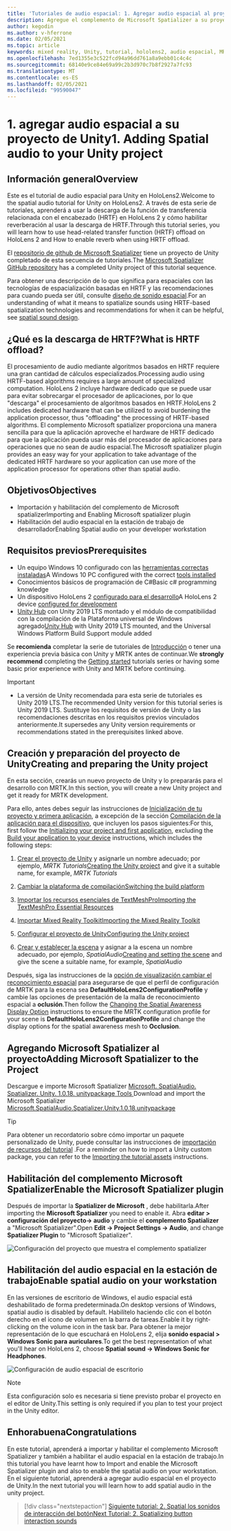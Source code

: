 ```yaml
---
title: 'Tutoriales de audio espacial: 1. Agregar audio espacial al proyecto'
description: Agregue el complemento de Microsoft Spatializer a su proyecto de Unity para acceder a la descarga de hardware de HoloLens 2 HRTF.
author: kegodin
ms.author: v-hferrone
ms.date: 02/05/2021
ms.topic: article
keywords: mixed reality, Unity, tutorial, hololens2, audio espacial, MRTK, kit de herramientas de realidad mixta, UWP, Windows 10, HRTF, función de transferencia relacionada con el encabezado, reverberación, Microsoft Spatializer
ms.openlocfilehash: 7ed1355e3c522fcd94a96dd761a8a9ebb01c4c4c
ms.sourcegitcommit: 68140e9ce84e69a99c2b3d970c7b8f2927a7fc93
ms.translationtype: MT
ms.contentlocale: es-ES
ms.lasthandoff: 02/05/2021
ms.locfileid: "99590047"
---
```

# <a name="1-adding-spatial-audio-to-your-unity-project"></a><span data-ttu-id="c77e4-105">1. agregar audio espacial a su proyecto de Unity</span><span class="sxs-lookup"><span data-stu-id="c77e4-105">1. Adding Spatial audio to your Unity project</span></span>

## <a name="overview"></a><span data-ttu-id="c77e4-106">Información general</span><span class="sxs-lookup"><span data-stu-id="c77e4-106">Overview</span></span>

<span data-ttu-id="c77e4-107">Este es el tutorial de audio espacial para Unity en HoloLens2.</span><span class="sxs-lookup"><span data-stu-id="c77e4-107">Welcome to the spatial audio tutorial for Unity on HoloLens2.</span></span> <span data-ttu-id="c77e4-108">A través de esta serie de tutoriales, aprenderá a usar la descarga de la función de transferencia relacionada con el encabezado (HRTF) en HoloLens 2 y cómo habilitar reverberación al usar la descarga de HRTF.</span><span class="sxs-lookup"><span data-stu-id="c77e4-108">Through this tutorial series, you will learn how to use head-related transfer function (HRTF) offload on HoloLens 2 and How to enable reverb when using HRTF offload.</span></span>

<span data-ttu-id="c77e4-109">El [repositorio de github de Microsoft Spatializer](https://github.com/microsoft/spatialaudio-unity) tiene un proyecto de Unity completado de esta secuencia de tutoriales.</span><span class="sxs-lookup"><span data-stu-id="c77e4-109">The [Microsoft Spatializer GitHub repository](https://github.com/microsoft/spatialaudio-unity) has a completed Unity project of this tutorial sequence.</span></span>

<span data-ttu-id="c77e4-110">Para obtener una descripción de lo que significa para espaciales con las tecnologías de espacialización basadas en HRTF y las recomendaciones para cuando pueda ser útil, consulte [diseño de sonido espacial](/windows/mixed-reality/spatial-sound-design).</span><span class="sxs-lookup"><span data-stu-id="c77e4-110">For an understanding of what it means to spatialize sounds using HRTF-based spatialization technologies and recommendations for when it can be helpful, see [spatial sound design](/windows/mixed-reality/spatial-sound-design).</span></span>

## <a name="what-is-hrtf-offload"></a><span data-ttu-id="c77e4-111">¿Qué es la descarga de HRTF?</span><span class="sxs-lookup"><span data-stu-id="c77e4-111">What is HRTF offload?</span></span>

<span data-ttu-id="c77e4-112">El procesamiento de audio mediante algoritmos basados en HRTF requiere una gran cantidad de cálculos especializados.</span><span class="sxs-lookup"><span data-stu-id="c77e4-112">Processing audio using HRTF-based algorithms requires a large amount of specialized computation.</span></span> <span data-ttu-id="c77e4-113">HoloLens 2 incluye hardware dedicado que se puede usar para evitar sobrecargar el procesador de aplicaciones, por lo que "descarga" el procesamiento de algoritmos basados en HRTF.</span><span class="sxs-lookup"><span data-stu-id="c77e4-113">HoloLens 2 includes dedicated hardware that can be utilized to avoid burdening the application processor, thus "offloading" the processing of HRTF-based algorithms.</span></span>  <span data-ttu-id="c77e4-114">El complemento Microsoft spatializer proporciona una manera sencilla para que la aplicación aproveche el hardware de HRTF dedicado para que la aplicación pueda usar más del procesador de aplicaciones para operaciones que no sean de audio espacial.</span><span class="sxs-lookup"><span data-stu-id="c77e4-114">The Microsoft spatializer plugin provides an easy way for your application to take advantage of the dedicated HRTF hardware so your application can use more of the application processor for operations other than spatial audio.</span></span>

## <a name="objectives"></a><span data-ttu-id="c77e4-115">Objetivos</span><span class="sxs-lookup"><span data-stu-id="c77e4-115">Objectives</span></span>

* <span data-ttu-id="c77e4-116">Importación y habilitación del complemento de Microsoft spatializer</span><span class="sxs-lookup"><span data-stu-id="c77e4-116">Importing and Enabling Microsoft spatializer plugin</span></span>
* <span data-ttu-id="c77e4-117">Habilitación del audio espacial en la estación de trabajo de desarrollador</span><span class="sxs-lookup"><span data-stu-id="c77e4-117">Enabling Spatial audio on your developer workstation</span></span>

## <a name="prerequisites"></a><span data-ttu-id="c77e4-118">Requisitos previos</span><span class="sxs-lookup"><span data-stu-id="c77e4-118">Prerequisites</span></span>

* <span data-ttu-id="c77e4-119">Un equipo Windows 10 configurado con las [herramientas correctas instaladas](../../install-the-tools.md)</span><span class="sxs-lookup"><span data-stu-id="c77e4-119">A Windows 10 PC configured with the correct [tools installed](../../install-the-tools.md)</span></span>
* <span data-ttu-id="c77e4-120">Conocimientos básicos de programación de C#</span><span class="sxs-lookup"><span data-stu-id="c77e4-120">Basic c# programming knowledge</span></span>
* <span data-ttu-id="c77e4-121">Un dispositivo HoloLens 2 [configurado para el desarrollo](../../platform-capabilities-and-apis/using-visual-studio.md#enabling-developer-mode)</span><span class="sxs-lookup"><span data-stu-id="c77e4-121">A HoloLens 2 device [configured for development](../../platform-capabilities-and-apis/using-visual-studio.md#enabling-developer-mode)</span></span>
* <span data-ttu-id="c77e4-122"><a href="https://docs.unity3d.com/Manual/GettingStartedInstallingHub.html" target="_blank">Unity Hub</a> con Unity 2019 LTS montado y el módulo de compatibilidad con la compilación de la Plataforma universal de Windows agregado</span><span class="sxs-lookup"><span data-stu-id="c77e4-122"><a href="https://docs.unity3d.com/Manual/GettingStartedInstallingHub.html" target="_blank">Unity Hub</a> with Unity 2019 LTS mounted, and the Universal Windows Platform Build Support module added</span></span>

<span data-ttu-id="c77e4-123">Se **recomienda** completar la serie de tutoriales de [Introducción](mr-learning-base-01.md) o tener una experiencia previa básica con Unity y MRTK antes de continuar.</span><span class="sxs-lookup"><span data-stu-id="c77e4-123">We **strongly recommend** completing the [Getting started](mr-learning-base-01.md) tutorials series or having some basic prior experience with Unity and MRTK before continuing.</span></span>

> [!IMPORTANT]
>
> * <span data-ttu-id="c77e4-124">La versión de Unity recomendada para esta serie de tutoriales es Unity 2019 LTS.</span><span class="sxs-lookup"><span data-stu-id="c77e4-124">The recommended Unity version for this tutorial series is Unity 2019 LTS.</span></span> <span data-ttu-id="c77e4-125">Sustituye los requisitos de versión de Unity o las recomendaciones descritas en los requisitos previos vinculados anteriormente.</span><span class="sxs-lookup"><span data-stu-id="c77e4-125">It supersedes any Unity version requirements or recommendations stated in the prerequisites linked above.</span></span>

## <a name="creating-and-preparing-the-unity-project"></a><span data-ttu-id="c77e4-126">Creación y preparación del proyecto de Unity</span><span class="sxs-lookup"><span data-stu-id="c77e4-126">Creating and preparing the Unity project</span></span>

<span data-ttu-id="c77e4-127">En esta sección, crearás un nuevo proyecto de Unity y lo prepararás para el desarrollo con MRTK.</span><span class="sxs-lookup"><span data-stu-id="c77e4-127">In this section, you will create a new Unity project and get it ready for MRTK development.</span></span>

<span data-ttu-id="c77e4-128">Para ello, antes debes seguir las instrucciones de [Inicialización de tu proyecto y primera aplicación](mr-learning-base-02.md), a excepción de la sección [Compilación de la aplicación para el dispositivo](mr-learning-base-02.md#building-your-application-to-your-hololens-2), que incluyen los pasos siguientes:</span><span class="sxs-lookup"><span data-stu-id="c77e4-128">For this, first follow the [Initializing your project and first application](mr-learning-base-02.md), excluding the [Build your application to your device](mr-learning-base-02.md#building-your-application-to-your-hololens-2) instructions, which includes the following steps:</span></span>

1. <span data-ttu-id="c77e4-129">[Crear el proyecto de Unity](mr-learning-base-02.md#creating-the-unity-project) y asignarle un nombre adecuado; por ejemplo, *MRTK Tutorials*</span><span class="sxs-lookup"><span data-stu-id="c77e4-129">[Creating the Unity project](mr-learning-base-02.md#creating-the-unity-project) and give it a suitable name, for example, *MRTK Tutorials*</span></span>

1. [<span data-ttu-id="c77e4-130">Cambiar la plataforma de compilación</span><span class="sxs-lookup"><span data-stu-id="c77e4-130">Switching the build platform</span></span>](mr-learning-base-02.md#configuring-the-unity-project)

1. [<span data-ttu-id="c77e4-131">Importar los recursos esenciales de TextMeshPro</span><span class="sxs-lookup"><span data-stu-id="c77e4-131">Importing the TextMeshPro Essential Resources</span></span>](mr-learning-base-02.md#importing-the-textmeshpro-essential-resources)

1. [<span data-ttu-id="c77e4-132">Importar Mixed Reality Toolkit</span><span class="sxs-lookup"><span data-stu-id="c77e4-132">Importing the Mixed Reality Toolkit</span></span>](mr-learning-base-02.md#importing-the-mixed-reality-toolkit)

1. [<span data-ttu-id="c77e4-133">Configurar el proyecto de Unity</span><span class="sxs-lookup"><span data-stu-id="c77e4-133">Configuring the Unity project</span></span>](mr-learning-base-02.md#configuring-the-unity-project)

1. <span data-ttu-id="c77e4-134">[Crear y establecer la escena](mr-learning-base-02.md#creating-and-configuring-the-scene) y asignar a la escena un nombre adecuado, por ejemplo, *SpatialAudio*</span><span class="sxs-lookup"><span data-stu-id="c77e4-134">[Creating and setting the scene](mr-learning-base-02.md#creating-and-configuring-the-scene) and give the scene a suitable name, for example, *SpatialAudio*</span></span>

<span data-ttu-id="c77e4-135">Después, siga las instrucciones de la [opción de visualización cambiar el reconocimiento espacial](mr-learning-base-03.md#changing-the-spatial-awareness-display-option) para asegurarse de que el perfil de configuración de MRTK para la escena sea **DefaultHoloLens2ConfigurationProfile** y cambie las opciones de presentación de la malla de reconocimiento espacial a **oclusión**.</span><span class="sxs-lookup"><span data-stu-id="c77e4-135">Then follow the [Changing the Spatial Awareness Display Option](mr-learning-base-03.md#changing-the-spatial-awareness-display-option) instructions to ensure the MRTK configuration profile for your scene is **DefaultHoloLens2ConfigurationProfile** and change the display options for the spatial awareness mesh to **Occlusion**.</span></span>

## <a name="adding-microsoft-spatializer-to-the-project"></a><span data-ttu-id="c77e4-136">Agregando Microsoft Spatializer al proyecto</span><span class="sxs-lookup"><span data-stu-id="c77e4-136">Adding Microsoft Spatializer to the Project</span></span>

<span data-ttu-id="c77e4-137">Descargue e importe Microsoft Spatializer  <a href="https://github.com/microsoft/spatialaudio-unity/releases/download/v1.0.18/Microsoft.SpatialAudio.Spatializer.Unity.1.0.18.unitypackage" target="_blank">Microsoft. SpatialAudio. Spatializer. Unity. 1.0.18. unitypackage Tools </a></span><span class="sxs-lookup"><span data-stu-id="c77e4-137">Download and import the Microsoft Spatializer  <a href="https://github.com/microsoft/spatialaudio-unity/releases/download/v1.0.18/Microsoft.SpatialAudio.Spatializer.Unity.1.0.18.unitypackage" target="_blank">Microsoft.SpatialAudio.Spatializer.Unity.1.0.18.unitypackage </a></span></span>

>[!TIP]
> <span data-ttu-id="c77e4-138">Para obtener un recordatorio sobre cómo importar un paquete personalizado de Unity, puede consultar las instrucciones de [importación de recursos del tutorial](mr-learning-base-04.md#importing-the-tutorial-assets) .</span><span class="sxs-lookup"><span data-stu-id="c77e4-138">For a reminder on how to import a Unity custom package, you can refer to the [Importing the tutorial assets](mr-learning-base-04.md#importing-the-tutorial-assets) instructions.</span></span>

## <a name="enable-the-microsoft-spatializer-plugin"></a><span data-ttu-id="c77e4-139">Habilitación del complemento Microsoft Spatializer</span><span class="sxs-lookup"><span data-stu-id="c77e4-139">Enable the Microsoft Spatializer plugin</span></span>

<span data-ttu-id="c77e4-140">Después de importar la **Spatializer de Microsoft** , debe habilitarla.</span><span class="sxs-lookup"><span data-stu-id="c77e4-140">After importing the **Microsoft Spatializer** you need to enable it.</span></span> <span data-ttu-id="c77e4-141">Abra **editar > configuración del proyecto-> audio** y cambie el **complemento Spatializer** a "Microsoft Spatializer".</span><span class="sxs-lookup"><span data-stu-id="c77e4-141">Open **Edit -> Project Settings -> Audio**, and change **Spatializer Plugin** to "Microsoft Spatializer".</span></span>

![Configuración del proyecto que muestra el complemento spatializer](images/spatial-audio/spatial-audio-01-section3-step1-1.png)

## <a name="enable-spatial-audio-on-your-workstation"></a><span data-ttu-id="c77e4-143">Habilitación del audio espacial en la estación de trabajo</span><span class="sxs-lookup"><span data-stu-id="c77e4-143">Enable spatial audio on your workstation</span></span>

<span data-ttu-id="c77e4-144">En las versiones de escritorio de Windows, el audio espacial está deshabilitado de forma predeterminada.</span><span class="sxs-lookup"><span data-stu-id="c77e4-144">On desktop versions of Windows, spatial audio is disabled by default.</span></span> <span data-ttu-id="c77e4-145">Habilítelo haciendo clic con el botón derecho en el icono de volumen en la barra de tareas.</span><span class="sxs-lookup"><span data-stu-id="c77e4-145">Enable it by right-clicking on the volume icon in the task bar.</span></span> <span data-ttu-id="c77e4-146">Para obtener la mejor representación de lo que escuchará en HoloLens 2, elija **sonido espacial > Windows Sonic para auriculares**.</span><span class="sxs-lookup"><span data-stu-id="c77e4-146">To get the best representation of what you'll hear on HoloLens 2, choose **Spatial sound -> Windows Sonic for Headphones**.</span></span>

![Configuración de audio espacial de escritorio](images/spatial-audio/spatial-audio-01-section4-step1-1.png)

> [!NOTE]
> <span data-ttu-id="c77e4-148">Esta configuración solo es necesaria si tiene previsto probar el proyecto en el editor de Unity.</span><span class="sxs-lookup"><span data-stu-id="c77e4-148">This setting is only required if you plan to test your project in the Unity editor.</span></span>

## <a name="congratulations"></a><span data-ttu-id="c77e4-149">Enhorabuena</span><span class="sxs-lookup"><span data-stu-id="c77e4-149">Congratulations</span></span>

<span data-ttu-id="c77e4-150">En este tutorial, aprenderá a importar y habilitar el complemento Microsoft Spatializer y también a habilitar el audio espacial en la estación de trabajo.</span><span class="sxs-lookup"><span data-stu-id="c77e4-150">In this tutorial you have learnt how to Import and enable the Microsoft Spatializer plugin and also to enable the spatial audio on your workstation.</span></span>
<span data-ttu-id="c77e4-151">En el siguiente tutorial, aprenderá a agregar audio espacial en el proyecto de Unity.</span><span class="sxs-lookup"><span data-stu-id="c77e4-151">In the next tutorial you will learn how to add spatial audio in the unity project.</span></span>

> [!div class="nextstepaction"]
> [<span data-ttu-id="c77e4-152">Siguiente tutorial: 2. Spatial los sonidos de interacción del botón</span><span class="sxs-lookup"><span data-stu-id="c77e4-152">Next Tutorial: 2. Spatializing button interaction sounds</span></span>](unity-spatial-audio-ch2.md)

